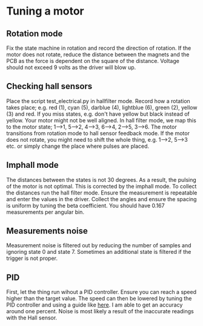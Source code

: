 # Tuning a motor

## Rotation mode
Fix the state machine in rotation and record the direction of rotation.
If the motor does not rotate, reduce the distance between the magnets and the PCB
as the force is dependent on the square of the distance.
Voltage should not exceed 9 volts as the driver will blow up.

## Checking hall sensors
Place the script test_electrical.py in hallfilter mode. 
Record how a rotation takes place; e.g. red (1), cyan (5), darblue (4), lightblue (6), green (2), yellow (3) and red.
If you miss states, e.g. don't have yellow but black instead of yellow. Your motor might not be well aligned.
In hall filter mode, we map this to the motor state; 1-->1, 5-->2, 4-->3, 6-->4, 2-->5, 3-->6.
The motor transitions from rotation mode to hall sensor feedback mode. If the motor does not rotate, you might need to shift the whole thing, e.g. 1-->2, 5-->3 etc. or simply change the place where pulses are placed.

##  Imphall mode
The distances between the states is not 30 degrees. As a result, the pulsing of the motor is not optimal.
This is corrected by the imphall mode. To collect the distances run the hall filter mode. Ensure the measurement is
repeatable and enter the values in the driver.
Collect the angles and ensure the spacing is uniform by tuning the beta coefficient.
You should have 0.167 measurements per angular bin.

## Measurements noise
Measurement noise is filtered out by reducing the number of samples and ignoring state 0 and state 7.
Sometimes an additional state is filtered if the trigger is not proper.

## PID 
First, let the thing run wihout a PID controller. Ensure you can reach a speed higher than the target value.
The speed can then be lowered by tuning the PID controller and using a guide like [here](https://tlk-energy.de/blog-en/practical-pid-tuning-guide).
I am able to get an accuracy around one percent. 
Noise is most likely a result of the inaccurate readings with the Hall sensor.

